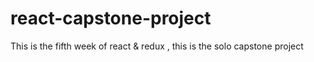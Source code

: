 # react-capstone-project
This is the fifth week of react &amp; redux , this is the solo capstone project
